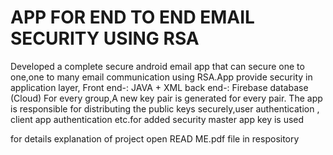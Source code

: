 # APP FOR END TO END EMAIL SECURITY USING RSA
Developed a complete secure android email app that can secure one to one,one to many email communication using 
RSA.App provide security in application layer,
Front end-: JAVA + XML 
back end-: Firebase database (Cloud)
For every group,A new key pair is generated for every pair.
The app is responsible for distributing the public keys securely,user authentication , client app authentication  etc.for 
added security master app key is used


for details explanation of project open READ ME.pdf file in respository
